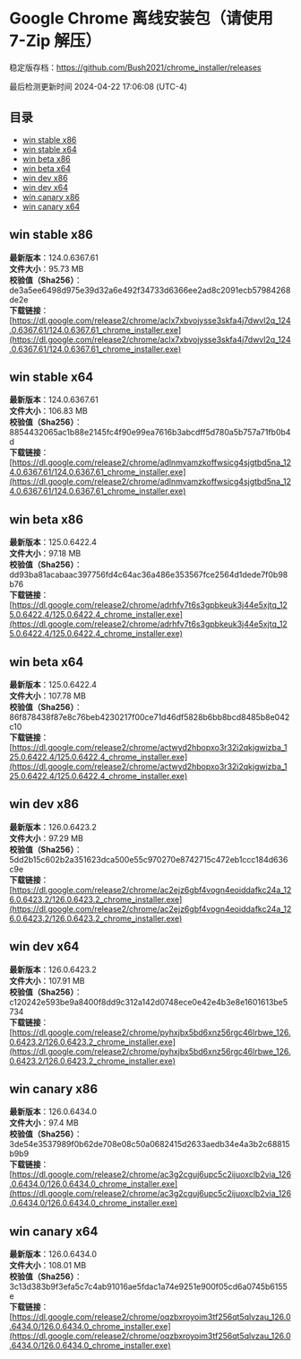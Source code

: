 # Google Chrome 离线安装包（请使用 7-Zip 解压）
稳定版存档：<https://github.com/Bush2021/chrome_installer/releases>

最后检测更新时间
2024-04-22 17:06:08 (UTC-4)


## 目录
* [win stable x86](https://github.com/Bush2021/chrome_installer?tab=readme-ov-file#win-stable-x86)
* [win stable x64](https://github.com/Bush2021/chrome_installer?tab=readme-ov-file#win-stable-x64)
* [win beta x86](https://github.com/Bush2021/chrome_installer?tab=readme-ov-file#win-beta-x86)
* [win beta x64](https://github.com/Bush2021/chrome_installer?tab=readme-ov-file#win-beta-x64)
* [win dev x86](https://github.com/Bush2021/chrome_installer?tab=readme-ov-file#win-dev-x86)
* [win dev x64](https://github.com/Bush2021/chrome_installer?tab=readme-ov-file#win-dev-x64)
* [win canary x86](https://github.com/Bush2021/chrome_installer?tab=readme-ov-file#win-canary-x86)
* [win canary x64](https://github.com/Bush2021/chrome_installer?tab=readme-ov-file#win-canary-x64)

## win stable x86
**最新版本**：124.0.6367.61  
**文件大小**：95.73 MB  
**校验值（Sha256）**：de3a5ee6498d975e39d32a6e492f34733d6366ee2ad8c2091ecb57984268de2e  
**下载链接**：[https://dl.google.com/release2/chrome/aclx7xbvojysse3skfa4j7dwvl2q_124.0.6367.61/124.0.6367.61_chrome_installer.exe](https://dl.google.com/release2/chrome/aclx7xbvojysse3skfa4j7dwvl2q_124.0.6367.61/124.0.6367.61_chrome_installer.exe)  

## win stable x64
**最新版本**：124.0.6367.61  
**文件大小**：106.83 MB  
**校验值（Sha256）**：8854432065ac1b88e2145fc4f90e99ea7616b3abcdff5d780a5b757a71fb0b4d  
**下载链接**：[https://dl.google.com/release2/chrome/adlnmvamzkoffwsicg4sjgtbd5na_124.0.6367.61/124.0.6367.61_chrome_installer.exe](https://dl.google.com/release2/chrome/adlnmvamzkoffwsicg4sjgtbd5na_124.0.6367.61/124.0.6367.61_chrome_installer.exe)  

## win beta x86
**最新版本**：125.0.6422.4  
**文件大小**：97.18 MB  
**校验值（Sha256）**：dd93ba81acabaac397756fd4c64ac36a486e353567fce2564d1dede7f0b98b76  
**下载链接**：[https://dl.google.com/release2/chrome/adrhfv7t6s3gpbkeuk3j44e5xjtq_125.0.6422.4/125.0.6422.4_chrome_installer.exe](https://dl.google.com/release2/chrome/adrhfv7t6s3gpbkeuk3j44e5xjtq_125.0.6422.4/125.0.6422.4_chrome_installer.exe)  

## win beta x64
**最新版本**：125.0.6422.4  
**文件大小**：107.78 MB  
**校验值（Sha256）**：86f878438f87e8c76beb4230217f00ce71d46df5828b6bb8bcd8485b8e042c10  
**下载链接**：[https://dl.google.com/release2/chrome/actwyd2hbopxo3r32i2qkjgwizba_125.0.6422.4/125.0.6422.4_chrome_installer.exe](https://dl.google.com/release2/chrome/actwyd2hbopxo3r32i2qkjgwizba_125.0.6422.4/125.0.6422.4_chrome_installer.exe)  

## win dev x86
**最新版本**：126.0.6423.2  
**文件大小**：97.29 MB  
**校验值（Sha256）**：5dd2b15c602b2a351623dca500e55c970270e8742715c472eb1ccc184d636c9e  
**下载链接**：[https://dl.google.com/release2/chrome/ac2ejz6gbf4vogn4eoiddafkc24a_126.0.6423.2/126.0.6423.2_chrome_installer.exe](https://dl.google.com/release2/chrome/ac2ejz6gbf4vogn4eoiddafkc24a_126.0.6423.2/126.0.6423.2_chrome_installer.exe)  

## win dev x64
**最新版本**：126.0.6423.2  
**文件大小**：107.91 MB  
**校验值（Sha256）**：c120242e593be9a8400f8dd9c312a142d0748ece0e42e4b3e8e1601613be5734  
**下载链接**：[https://dl.google.com/release2/chrome/pyhxjbx5bd6xnz56rgc46lrbwe_126.0.6423.2/126.0.6423.2_chrome_installer.exe](https://dl.google.com/release2/chrome/pyhxjbx5bd6xnz56rgc46lrbwe_126.0.6423.2/126.0.6423.2_chrome_installer.exe)  

## win canary x86
**最新版本**：126.0.6434.0  
**文件大小**：97.4 MB  
**校验值（Sha256）**：3de54e3537989f0b62de708e08c50a0682415d2633aedb34e4a3b2c68815b9b9  
**下载链接**：[https://dl.google.com/release2/chrome/ac3g2cguj6upc5c2ijuoxclb2via_126.0.6434.0/126.0.6434.0_chrome_installer.exe](https://dl.google.com/release2/chrome/ac3g2cguj6upc5c2ijuoxclb2via_126.0.6434.0/126.0.6434.0_chrome_installer.exe)  

## win canary x64
**最新版本**：126.0.6434.0  
**文件大小**：108.01 MB  
**校验值（Sha256）**：3c13d383b9f3efa5c7c4ab91016ae5fdac1a74e9251e900f05cd6a0745b6155e  
**下载链接**：[https://dl.google.com/release2/chrome/oqzbxroyoim3tf256qt5qlvzau_126.0.6434.0/126.0.6434.0_chrome_installer.exe](https://dl.google.com/release2/chrome/oqzbxroyoim3tf256qt5qlvzau_126.0.6434.0/126.0.6434.0_chrome_installer.exe)  

